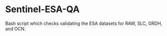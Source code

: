 # Sentinel-ESA-QA
Bash script which checks validating the ESA datasets for RAW, SLC, GRDH,
and OCN.

